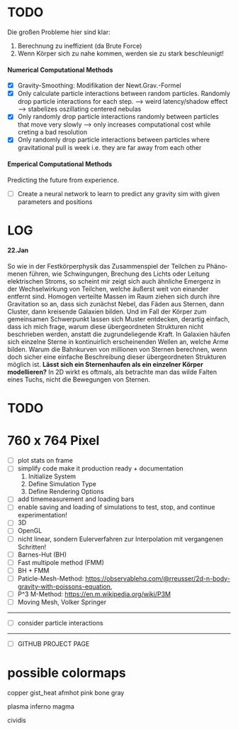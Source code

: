 # TODO

Die großen Probleme hier sind klar:
1. Berechnung zu ineffizient (da Brute Force)
2. Wenn Körper sich zu nahe kommen, werden sie zu stark beschleunigt!

#### Numerical Computational Methods
+ [X] Gravity-Smoothing: Modifikation der Newt.Grav.-Formel
+ [X] Only calculate particle interactions between random particles. Randomly drop particle interactions for each step. --> weird latency/shadow effect --> stabelizes oszillating centered nebulas
+ [X] Only randomly drop particle interactions randomly between particles that move very slowly --> only increases computational cost while creting a bad resolution
+ [X] Only randomly drop particle interactions between particles where gravitational pull is week i.e. they are far away from each other

#### Emperical Computational Methods
Predicting the future from experience.
+ [ ] Create a neural network to learn to predict any gravity sim with given parameters and positions

# LOG

#### 22.Jan
So wie in der Festkörperphysik das Zusammenspiel der Teilchen zu Phäno-
menen führen, wie Schwingungen, Brechung des Lichts oder Leitung elektrischen Stroms, so scheint mir zeigt sich auch ähnliche Emergenz
in der Wechselwirkung von Teilchen, welche äußerst weit von einander entfernt sind. Homogen verteilte Massen im Raum ziehen sich durch ihre Gravitation so an, dass sich zunächst Nebel, das Fäden aus Sternen, dann Cluster, dann kreisende Galaxien bilden. Und im Fall der Körper zum gemeinsamen Schwerpunkt lassen sich Muster entdecken, derartig einfach, dass ich mich frage, warum diese übergeordneten Strukturen nicht beschrieben werden, anstatt die zugrundeliegende Kraft. 
In Galaxien häufen sich einzelne Sterne in kontinuirlich erscheinenden Wellen an, welche Arme bilden. Warum die Bahnkurven von millionen von Sternen berechnen, wenn doch sicher eine einfache Beschreibung dieser übergeordneten Strukturen möglich ist.
**Lässt sich ein Sternenhaufen als ein einzelner Körper modellieren?**
In 2D wirkt es oftmals, als betrachte man das wilde Falten eines Tuchs, nicht die Bewegungen von Sternen.

# TODO

# 760 x 764 Pixel
+ [ ] plot stats on frame
+ [ ] simplify code make it production ready + documentation 
    1. Initialize System
    2. Define Simulation Type
    3. Define Rendering Options
+ [ ] add timemeasurement and loading bars
+ [ ] enable saving and loading of simulations to test, stop, 
      and continue experimentation!
+ [ ] 3D
+ [ ] OpenGL
+ [ ] nicht linear, sondern Eulerverfahren zur Interpolation mit vergangenen Schritten!
+ [ ] Barnes-Hut (BH)
+ [ ] Fast multipole method (FMM)
+ [ ] BH + FMM
+ [ ] Paticle-Mesh-Method: https://observablehq.com/@rreusser/2d-n-body-gravity-with-poissons-equation,
+ [ ] P^3 M-Method: https://en.m.wikipedia.org/wiki/P3M
+ [ ] Moving Mesh, Volker Springer
---
+ [ ] consider particle interactions
---
+ [ ] GITHUB PROJECT PAGE

# possible colormaps
copper
gist_heat
afmhot
pink
bone gray

plasma
inferno
magma

cividis